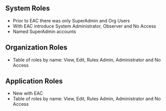 <!--
title: "System, Organization and Application Roles"
description: "Overview of system, organization and application roles within TeamServer"
-->

## System Roles
* Prior to EAC there was only SuperAdmin and Org Users
* With EAC introduce System Administrator, Observer and No Access
* Named SuperAdmin accounts

## Organization Roles
* Table of roles by name: View, Edit, Rules Admin, Administrator and No Access

## Application Roles
* New with EAC
* Table of roles by name: View, Edit, Rules Admin, Administrator and No Access

